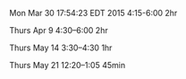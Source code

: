 Mon Mar 30 17:54:23 EDT 2015
4:15-6:00 2hr

Thurs Apr 9 
4:30–6:00 2hr

Thurs May 14
3:30–4:30 1hr

Thurs May 21
12:20–1:05 45min